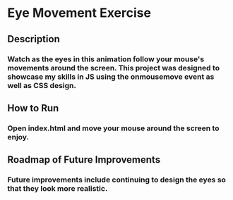 # Eye Movement Exercise
## Description
### Watch as the eyes in this animation follow your mouse's movements around the screen. This project was designed to showcase my skills in JS using the onmousemove event as well as CSS design.
## How to Run
### Open index.html and move your mouse around the screen to enjoy.
## Roadmap of Future Improvements
### Future improvements include continuing to design the eyes so that they look more realistic.